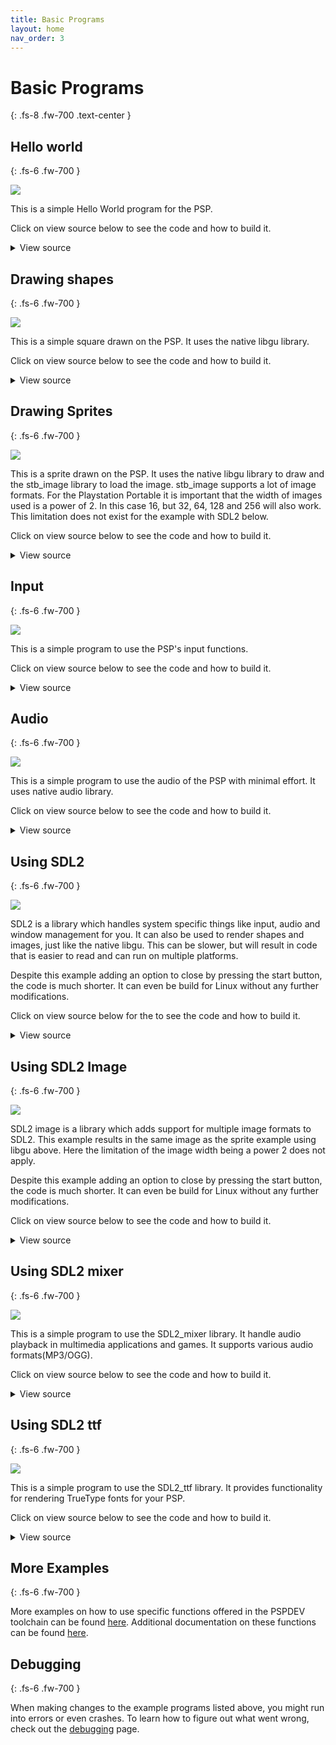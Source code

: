 ```yaml
---
title: Basic Programs
layout: home
nav_order: 3
---
```


# Basic Programs
{: .fs-8 .fw-700 .text-center }

## Hello world
{: .fs-6 .fw-700 }

![](images/hello.png)

This is a simple Hello World program for the PSP.

Click on view source below to see the code and how to build it.

<details markdown="1">

<summary>View source</summary>

**main.c**

```c
{% include samples/hello/main.c %}
```


**CMakeLists.txt**

```cmake
{% include samples/hello/CMakeLists.txt %}
```

Building can be done with:

```shell
mkdir build && cd build
psp-cmake ..
make
```

This will result in an EBOOT.PBP file in the build directory. Put it in a directory in ms0:/PSP/GAME/ and the PSP can run it.

</details>

## Drawing shapes
{: .fs-6 .fw-700 }

![](images/shape.png)

This is a simple square drawn on the PSP. It uses the native libgu library. 

Click on view source below to see the code and how to build it.

<details markdown="1">

<summary>View source</summary>

**main.c**

```c
{% include samples/shape/main.c %}
```

**CMakeLists.txt**

```cmake
{% include samples/shape/CMakeLists.txt %}
```

Building can be done with:

```shell
mkdir build && cd build
psp-cmake ..
make
```

<p>This will result in an EBOOT.PBP file in the build directory. Put it in a directory in ms0:/PSP/GAME/ and the PSP can run it.</p>

More libgu examples can be found <a href="https://github.com/pspdev/pspsdk/tree/master/src/samples/gu">here</a>.

</details>

## Drawing Sprites
{: .fs-6 .fw-700 }

![](images/sprite.png)

This is a sprite drawn on the PSP. It uses the native libgu library to draw and the stb_image library to load the image. stb_image supports a lot of image formats. For the Playstation Portable it is important that the width of images used is a power of 2. In this case 16, but 32, 64, 128 and 256 will also work. This limitation does not exist for the example with SDL2 below.

Click on view source below to see the code and how to build it.

<details markdown="1">

<summary>View source</summary>

**main.c**

```c
{% include samples/sprite/main.c %}
```

**CMakeLists.txt**

```cmake
{% include samples/sprite/CMakeLists.txt %}
```

Building can be done with:

```shell
mkdir build && cd build
psp-cmake ..
make
```

This will result in an EBOOT.PBP file in the build directory. Put it in a directory in ms0:/PSP/GAME/ and add the grass image file, download it from <a href="/resources/grass.png">here</a>, to be able to run it on the PSP. 

More libgu examples can be found <a href="https://github.com/pspdev/pspsdk/tree/master/src/samples/gu">here</a>.

</details>

## Input
{: .fs-6 .fw-700 }

![](images/controls.png)

This is a simple program to use the PSP's input functions.

Click on view source below to see the code and how to build it.

<details markdown="1">

<summary>View source</summary>

**main.c**

```c
{% include samples/controls/main.c %}
```

**CMakeLists.txt**

```cmake
{% include samples/controls/CMakeLists.txt %}
```

Building can be done with:

```shell
mkdir build && cd build
psp-cmake ..
make
```

<p>This will result in an EBOOT.PBP file in the build directory. Put it in a directory in ms0:/PSP/GAME/ and the PSP can run it.</p>

</details>

## Audio
{: .fs-6 .fw-700 }

![](images/audio.png)

This is a simple program to use the audio of the PSP with minimal effort. It uses native audio library. 

Click on view source below to see the code and how to build it.

<details markdown="1">

<summary>View source</summary>

**main.c**

```c
{% include samples/audio/main.c %}
```

**CMakeLists.txt**

```cmake
{% include samples/audio/CMakeLists.txt %}
``````

Building can be done with:

```shell
mkdir build && cd build
psp-cmake ..
make
```

<p>This will result in an EBOOT.PBP file in the build directory. Put it in a directory in ms0:/PSP/GAME/ and the PSP can run it.</p>

More audiolib examples can be found <a href="https://github.com/pspdev/pspsdk/tree/master/src/samples/audio">here</a>.

</details>

## Using SDL2
{: .fs-6 .fw-700 }

![](images/shape.png)

SDL2 is a library which handles system specific things like input, audio and window management for you. It can also be used to render shapes and images, just like the native libgu. This can be slower, but will result in code that is easier to read and can run on multiple platforms.

Despite this example adding an option to close by pressing the start button, the code is much shorter. It can even be build for Linux without any further modifications.

Click on view source below for the to see the code and how to build it.

<details markdown="1">

<summary>View source</summary>

**main.c**

```c
{% include samples/sdl2/main.c %}
```

**CMakeLists.txt**

```cmake
{% include samples/sdl2/CMakeLists.txt %}
``````

Building can be done with:

```shell
mkdir build && cd build
psp-cmake ..
make
```

<p>This will result in an EBOOT.PBP` file in the build directory. Put it in a directory in ms0:/PSP/GAME/ and the PSP can run it.</p>

If you have sdl2 dev package and a compiler installed this code will also build on Linux for Linux by running:

```shell
mkdir build && cd build
cmake ..
make
```

More documentation on SDL can be found <a href="http://wiki.libsdl.org/FrontPage">here</a>.

</details>

## Using SDL2 Image
{: .fs-6 .fw-700 }

![](images/sprite.png)

SDL2 image is a library which adds support for multiple image formats to SDL2. This example results in the same image as the sprite example using libgu above. Here the limitation of the image width being a power 2 does not apply.

Despite this example adding an option to close by pressing the start button, the code is much shorter. It can even be build for Linux without any further modifications.

Click on view source below to see the code and how to build it.

<details markdown="1">

<summary>View source</summary>

**main.c**

```c
{% include samples/sdl2_image/main.c %}
```

**CMakeLists.txt**

```cmake
{% include samples/sdl2_image/CMakeLists.txt %}
```

Building can be done with:

```shell
mkdir build && cd build
psp-cmake ..
make
```

This will result in an EBOOT.PBP file in the build directory. Put it in a directory in ms0:/PSP/GAME/ and add the grass image file, download it from <a href="/resources/grass.png">here</a>, to be able to run it on the PSP. 

If you have sdl2 sdl2-image dev packages and a compiler installed this code will also build on Linux for Linux by running:

```shell
mkdir build && cd build
cmake ..
make
```

Documentation for SDL2_image can be found <a href="https://wiki.libsdl.org/SDL2_image/FrontPage">here</a>.

</details>


## Using SDL2 mixer
{: .fs-6 .fw-700 }

![](images/sdl2_mixer.png)

This is a simple program to use the SDL2_mixer library. It handle audio playback in multimedia applications and games. It supports various audio formats(MP3/OGG).

Click on view source below to see the code and how to build it.

<details markdown="1">

<summary>View source</summary>

**main.c**

```c
{% include samples/sdl2_mixer/main.c %}
```

**CMakeLists.txt**

```cmake
{% include samples/sdl2_mixer/CMakeLists.txt %}
``````

Building can be done with:

```shell
mkdir build && cd build
psp-cmake ..
make
```

This will result in an EBOOT.PBP file in the build directory. Put it in a directory in ms0:/PSP/GAME/ and you need an audio file to test the program, download it from <a href="/resources/test.ogg">here</a>. Put it in a directory in ms0:/MUSIC/ and then rename the audio file same as name on your *MUSIC_PATH* macro in your C code and the PSP can run it.

Documentation for SDL2_mixer can be found <a href="https://wiki.libsdl.org/SDL2_mixer/FrontPage">here</a>.

</details>

## Using SDL2 ttf
{: .fs-6 .fw-700 }

![](images/sdl2_ttf.jpg)

This is a simple program to use the SDL2_ttf library. It provides functionality for rendering TrueType fonts for your PSP.

Click on view source below to see the code and how to build it.

<details markdown="1">

<summary>View source</summary>

**main.c**

```c
{% include samples/sdl2_ttf/main.c %}
```

**CMakeLists.txt**

```cmake
{% include samples/sdl2_ttf/CMakeLists.txt %}
``````

Building can be done with:

```shell
mkdir build && cd build
psp-cmake ..
make
```

This will result in an EBOOT.PBP file in the build directory. Put it in a directory in ms0:/PSP/GAME/ and you need a font file to test the program, download it from <a href="/resources/Pacifico.ttf">here</a>. Put it in a directory same as EBOOT.PBP and the PSP can run it.

Documentation for SDL2_ttf can be found <a href="https://wiki.libsdl.org/SDL2_ttf/FrontPage">here</a>.

</details>

## More Examples
{: .fs-6 .fw-700 }

More examples on how to use specific functions offered in the PSPDEV toolchain can be found [here](https://github.com/pspdev/pspsdk/tree/master/src/samples). Additional documentation on these functions can be found [here](https://pspdev.github.io/pspsdk/).

## Debugging
{: .fs-6 .fw-700 }

When making changes to the example programs listed above, you might run into errors or even crashes. To learn how to figure out what went wrong, check out the [debugging](debugging.html) page.

